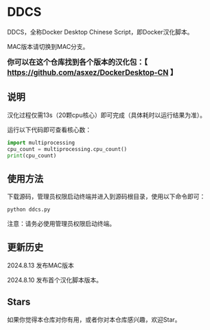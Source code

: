 # DDCS

DDCS，全称Docker Desktop Chinese Script，即Docker汉化脚本。

MAC版本请切换到MAC分支。

<big>**你可以在这个仓库找到各个版本的汉化包：【 https://github.com/asxez/DockerDesktop-CN 】**</big>

## 说明
汉化过程仅需13s（20颗cpu核心）即可完成（具体耗时以运行结果为准）。

运行以下代码即可查看核心数：
```python
import multiprocessing
cpu_count = multiprocessing.cpu_count()
print(cpu_count)
```

## 使用方法
下载源码，管理员权限启动终端并进入到源码根目录，使用以下命令即可：
```bash
python ddcs.py
```

注意：请务必使用管理员权限启动终端。

## 更新历史
2024.8.13 发布MAC版本

2024.8.10 发布首个汉化脚本版本。

## Stars
如果你觉得本仓库对你有用，或者你对本仓库感兴趣，欢迎Star。
